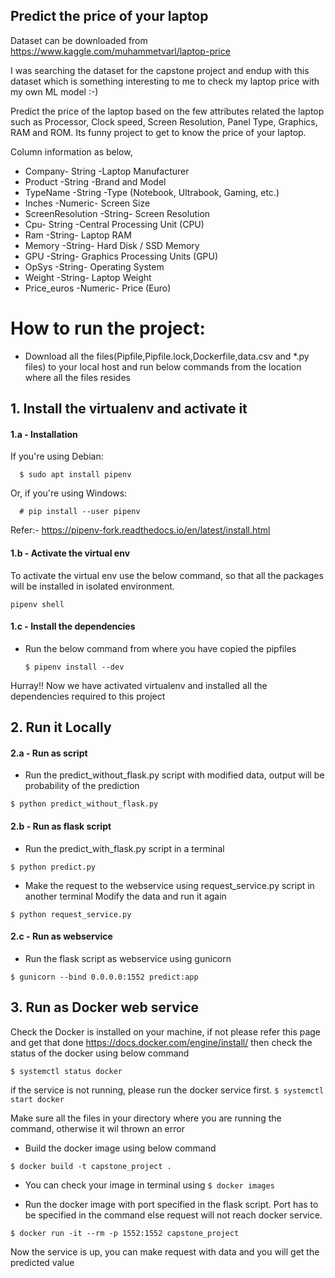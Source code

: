 ## Predict the price of your laptop

Dataset can be downloaded from https://www.kaggle.com/muhammetvarl/laptop-price

I was searching the dataset for the capstone project and endup with this dataset which is something interesting to me to check my laptop price with my own ML model :-)

Predict the price of the laptop based on the few attributes related the laptop such as Processor, Clock speed, Screen Resolution, Panel Type, Graphics, RAM and ROM. Its funny project to get to know the price of your laptop.

Column information as below,
- Company- String -Laptop Manufacturer
- Product -String -Brand and Model
- TypeName -String -Type (Notebook, Ultrabook, Gaming, etc.)
- Inches -Numeric- Screen Size
- ScreenResolution -String- Screen Resolution
- Cpu- String -Central Processing Unit (CPU)
- Ram -String- Laptop RAM
- Memory -String- Hard Disk / SSD Memory
- GPU -String- Graphics Processing Units (GPU)
- OpSys -String- Operating System
- Weight -String- Laptop Weight
- Price_euros -Numeric- Price (Euro)


# How to run the project:
  - Download all the files(Pipfile,Pipfile.lock,Dockerfile,data.csv and *.py files) to your local host and run below commands from the location where all the files resides

## 1. Install the virtualenv and activate it

  #### 1.a - Installation
  If you\'re using Debian:

      $ sudo apt install pipenv

  Or, if you\'re using Windows:

      # pip install --user pipenv
  
  Refer:- https://pipenv-fork.readthedocs.io/en/latest/install.html

  #### 1.b - Activate the virtual env
  To activate the virtual env use the below command, so that all the packages will be installed in isolated environment.

    pipenv shell

  #### 1.c - Install the dependencies
  - Run the below command from where you have copied the pipfiles

      `$ pipenv install --dev`

Hurray!! Now we have activated virtualenv and installed all the dependencies required to this project

## 2. Run it Locally
  #### 2.a - Run as script
  - Run the predict_without_flask.py script with modified data, output will be probability of the prediction

  `$ python predict_without_flask.py`

  #### 2.b - Run as flask script
  - Run the predict_with_flask.py script in a terminal

  `$ python predict.py`

  - Make the request to the webservice using request_service.py script in another terminal
    Modify the data and run it again

  `$ python request_service.py`

  #### 2.c - Run as webservice
  - Run the flask script as webservice using gunicorn

  `$ gunicorn --bind 0.0.0.0:1552 predict:app`

## 3. Run as Docker web service
  Check the Docker is installed on your machine, if not please refer this page and get that done
  https://docs.docker.com/engine/install/
  then check the status of the docker using below command

  `$ systemctl status docker`

  if the service is not running, please run the docker service first. `$ systemctl start docker`

  Make sure all the files in your directory where you are running the command, otherwise it wil thrown an error
  - Build the docker image using below command

  `$ docker build -t capstone_project .`

  - You can check your image in terminal using `$ docker images`

  - Run the docker image with port specified in the flask script. Port has to be specified in the command else request will not reach docker service.

  `$ docker run -it --rm -p 1552:1552 capstone_project`

  Now the service is up, you can make request with data and you will get the predicted value
